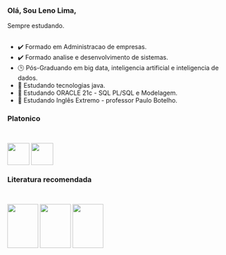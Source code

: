 ### Olá, Sou Leno Lima,
Sempre estudando.

##
- ✔️ Formado em Administracao  de empresas.
- ✔️ Formado analise e desenvolvimento de sistemas.
- 🕒 Pós-Graduando em big data, inteligencia artificial e inteligencia de dados.
- 📙 Estudando tecnologias java.
- 📗 Estudando ORACLE 21c -  SQL PL/SQL e Modelagem.
- 📘 Estudando Inglês Extremo - professor Paulo Botelho.



### Platonico
##

<div style="display: inline_block"><br>
  <img align="center" height="50" width="50" src="https://cdn.jsdelivr.net/gh/devicons/devicon/icons/java/java-original-wordmark.svg">
   <img align="center" height="50" width="50" src="https://cdn.jsdelivr.net/gh/devicons/devicon/icons/oracle/oracle-original.svg">
</div>




### Literatura recomendada

##
<div style="display: inline_block"><br>
  <img align="center" height="100" width="70" src="https://user-images.githubusercontent.com/75032231/145129561-39355a1e-b1c8-4da1-8df0-309cc0b71b4a.png">
  <img align="center" height="100" width="70" src="https://images-na.ssl-images-amazon.com/images/I/81RXMnEXrdL.jpg">
  <img align="center" height="100" width="70" src="https://images-na.ssl-images-amazon.com/images/I/7174cBVwjsL.jpg">
</div>



##

  


